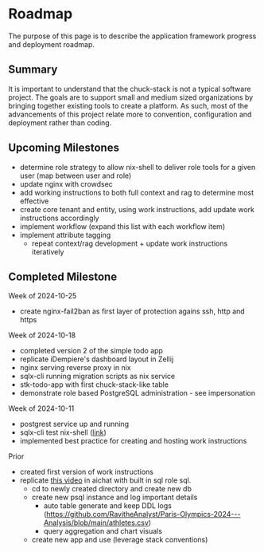 # Roadmap

The purpose of this page is to describe the application framework progress and deployment roadmap.

## Summary

<!-- TODO: link to goals -->
It is important to understand that the chuck-stack is not a typical software project. The goals are to support small and medium sized organizations by bringing together existing tools to create a platform. As such, most of the advancements of this project relate more to convention, configuration and deployment rather than coding.

## Upcoming Milestones

- determine role strategy to allow nix-shell to deliver role tools for a given user (map between user and role)
- update nginx with crowdsec
- add working instructions to both full context and rag to determine most effective
- create core tenant and entity, using work instructions, add update work instructions accordingly
- implement workflow (expand this list with each workflow item)
- implement attribute tagging 
  - repeat context/rag development + update work instructions iteratively

## Completed Milestone

Week of 2024-10-25

- create nginx-fail2ban as first layer of protection agains ssh, http and https

Week of 2024-10-18

- completed version 2 of the simple todo app
- replicate iDempiere's dashboard layout in Zellij
- nginx serving reverse proxy in nix
- sqlx-cli running migration scripts as nix service
- stk-todo-app with first chuck-stack-like table
- demonstrate role based PostgreSQL administration - see impersonation

Week of 2024-10-11

- postgrest service up and running
- sqlx-cli test nix-shell ([link](https://github.com/chuckstack/stk-todo-app-sql/blob/main/test/shell.nix))
- implemented best practice for creating and hosting work instructions

Prior

- created first version of work instructions
- replicate [this video](https://www.youtube.com/watch?v=ooWaPVvljlU) in aichat with built in sql role sql.
  - cd to newly created directory and create new db
  - create new psql instance and log important details
    - auto table generate and keep DDL logs (https://github.com/RavitheAnalyst/Paris-Olympics-2024---Analysis/blob/main/athletes.csv)
    - query aggregation and chart visuals
  - create new app and use (leverage stack conventions)
